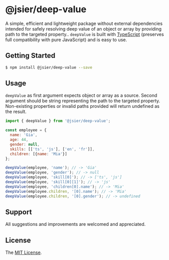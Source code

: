 # @jsier/deep-value
A simple, efficient and lightweight package without external dependencies intended for safely resolving deep value of an object or array by providing path to the targeted property.. `deepValue` is built with [TypeScript](http://www.typescriptlang.org/) (preserves full compatibility with pure JavaScript) and is easy to use. 


## Getting Started
```bash
$ npm install @jsier/deep-value --save
```


## Usage
`deepValue` as first argument expects object or array as a source. Second argument should be string representing the path to the targeted property.
Non-existing properties or invalid paths provided will return undefined as the result.

```javascript
import { deepValue } from '@jsier/deep-value';

const employee = {
  name: 'Gia',
  age: 44,
  gender: null,
  skills: [['ts', 'js'], ['en', 'fr']],
  children: [{name: 'Mia'}]
};

deepValue(employee, 'name'); // -> 'Gia'
deepValue(employee, 'gender'); // -> null
deepValue(employee, 'skill[0]'); // -> ['ts', 'js']
deepValue(employee, 'skill[0][1]'); // -> 'js'
deepValue(employee, 'children[0].name'); // -> 'Mia'
deepValue(employee.children, '[0].name'); // -> 'Mia'
deepValue(employee.children, '[0].gender'); // -> undefined
```


## Support
All suggestions and improvements are welcomed and appreciated.


## License
The [MIT License](https://github.com/seidme/jsier/blob/master/LICENSE).
